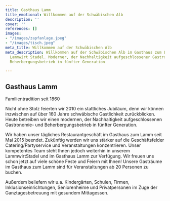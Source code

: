 ```yaml
---
title: Gasthaus Lamm
title_emotional: Willkommen auf der Schwäbischen Alb
description: ''
cover: ''
references: []
images:
- "/images/zapfanlage.jpeg"
- "/images/tisch.jpeg"
meta_title: Willkommen auf der Schwäbischen Alb
meta_description: Willkommen auf der Schwäbischen Alb im Gasthaus zum Lamm und im
  Lammwirt Stadel. Moderner, der Nachhaltigkeit aufgeschlossener Gastronomie- und
  Beherbergungsbetrieb in fünfter Generation

---
```

<mini-container>

<h2 class="subtitle">Gasthaus Lamm</h2>

<p class="h2">Familientradition seit 1860</p>

Nicht ohne Stolz feierten wir 2010 ein stattliches Jubiläum, denn wir können inzwischen auf über 160 Jahre schwäbische Gastlichkeit zurückblicken. Heute betreiben wir einen modernen, der Nachhaltigkeit aufgeschlossenen Gastronomie- und Beherbergungsbetrieb in fünfter Generation.

Wir haben unser tägliches Restaurantgeschäft im Gasthaus zum Lamm seit Mai 2015 beendet. Zukünftig werden wir uns stärker auf die Geschäftsfelder Catering/Partyservice und Veranstaltungen konzentrieren. Unser kompetentes Team steht Ihnen jedoch weiterhin in unserem LammwirtStadel und im Gasthaus Lamm zur Verfügung. Wir freuen uns schon jetzt auf viele schöne Feste und Feiern mit Ihnen! Unsere Gasträume im Gasthaus zum Lamm sind für Veranstaltungen ab 20 Personen zu buchen.

Außerdem beliefern wir u.a. Kindergärten, Schulen, Firmen, Inklusionseinrichtungen, Seniorenheime und Privatpersonen im Zuge der Ganztagesbetreuung mit gesundem Mittagessen.

</mini-container>